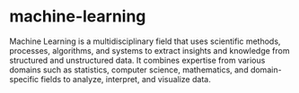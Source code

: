 # machine-learning
Machine Learning  is a multidisciplinary field that uses scientific methods, processes, algorithms, and systems to extract insights and knowledge from structured and unstructured data. It combines expertise from various domains such as statistics, computer science, mathematics, and domain-specific fields to analyze, interpret, and visualize data.
